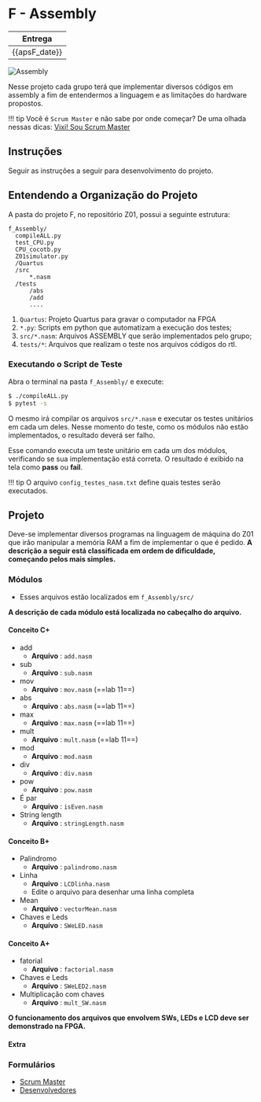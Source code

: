 # F - Assembly

| Entrega      |
|--------------|
| {{apsF_date}} |

![Assembly](../figs/F-Assembly/sistema-assembly.svg)

Nesse projeto cada grupo terá que implementar diversos códigos em assembly a fim de entendermos a linguagem e as limitações do hardware propostos.

!!! tip
    Você é `Scrum Master` e não sabe por onde começar? 
    De uma olhada nessas dicas:
    [Vixi! Sou Scrum Master](https://insper.github.io/Z01.1/Util/Util-Comecando-novo-projeto/)

## Instruções 

Seguir as instruções a seguir para desenvolvimento do projeto.

## Entendendo a Organização do Projeto

A pasta do projeto F, no repositório Z01, possui a seguinte estrutura:

```
f_Assembly/
  compileALL.py
  test_CPU.py
  CPU_cocotb.py
  Z01simulator.py
  /Quartus
  /src
      *.nasm
  /tests
      /abs
      /add
      ....
```

1. `Quartus`: Projeto Quartus para gravar o computador na FPGA
1. `*.py`: Scripts em python que automatizam a execução dos testes;
1. `src/*.nasm`: Arquivos ASSEMBLY que serão implementados pelo grupo;
1. `tests/*`: Arquivos que realizam o teste nos arquivos códigos do rtl.

### Executando o Script de Teste 

Abra o terminal na pasta `f_Assembly/` e execute:

```bash
$ ./compileALL.py
$ pytest -s
```

O mesmo irá compilar os arquivos `src/*.nasm` e executar os testes unitários em cada um deles. Nesse momento do teste, como os módulos não estão implementados, o resultado deverá ser falho.

Esse comando executa um teste unitário em cada um dos módulos, verificando se sua implementação está correta. O resultado é exibido na tela como  **pass** ou **fail**.


!!! tip
    O arquivo `config_testes_nasm.txt` define quais testes serão executados.

## Projeto

Deve-se implementar diversos programas na linguagem de máquina do Z01 que irão manipular a memória RAM a fim de implementar o que é pedido. **A descrição a seguir está classificada em ordem de dificuldade, começando pelos mais simples.**


### Módulos 

- Esses arquivos estão localizados em `f_Assembly/src/`

**A descrição de cada módulo está localizada no cabeçalho do arquivo.**

#### Conceito C+ 
- add
    - **Arquivo**   : `add.nasm` 
- sub
    - **Arquivo**   : `sub.nasm` 
- mov
    - **Arquivo**   : `mov.nasm` (==lab 11==)           
- abs
    - **Arquivo**   : `abs.nasm` (==lab 11==)
- max
    - **Arquivo**   : `max.nasm` (==lab 11==)
- mult
    - **Arquivo**   : `mult.nasm` (==lab 11==)
- mod
    - **Arquivo**   : `mod.nasm`
- div
    - **Arquivo**   : `div.nasm` 
- pow
    - **Arquivo**   : `pow.nasm`
- É par 
    - **Arquivo** : `isEven.nasm`
- String length 
    - **Arquivo** : `stringLength.nasm`


#### Conceito B+
- Palindromo 
    - **Arquivo** : `palindromo.nasm`
- Linha
    - **Arquivo**   : `LCDlinha.nasm`
    - Edite o arquivo para desenhar uma linha completa
- Mean
    - **Arquivo** : `vectorMean.nasm`
- Chaves e Leds 
    - **Arquivo** : `SWeLED.nasm`

#### Conceito A+
- fatorial
    - **Arquivo**   : `factorial.nasm`    
- Chaves e Leds 
    - **Arquivo** : `SWeLED2.nasm`
- Multiplicação com chaves
    - **Arquivo**   : `mult_SW.nasm`

**O funcionamento dos arquivos que envolvem SWs, LEDs e LCD deve ser demonstrado na FPGA.**
    
#### Extra
<!--
- SWeLED2 
    - **Arquivo** : `SWeLED2.nasm`    
- Nome grupo
    - **Arquivo** : `LCDnomeGrupo.nasm`
- excelToLCD.py
    - **Arquivo** : `excelToLCD.py`
    - Criar um programa em python que converte um tabela do excel (onde cada célula equivale a um px pintado) em um código nasm que executa no Z01 e gera a imagem da tabela

> Os arquivos extras podem substituir algum do conceito **A+** se este não foi implementado.
-->

### Formulários

- [Scrum Master]({{form_scrum_link}})
- [Desenvolvedores]({{form_dev_link}})